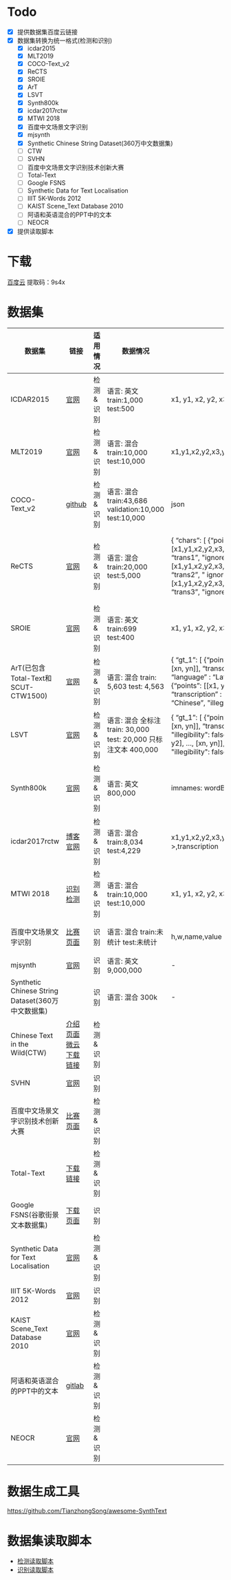 # Todo

- [x] 提供数据集百度云链接
- [x] 数据集转换为统一格式(检测和识别)
    - [x] icdar2015
    - [x] MLT2019
    - [x] COCO-Text_v2
    - [x] ReCTS
    - [x] SROIE
    - [x] ArT	
    - [x] LSVT
    - [x] Synth800k
    - [x] icdar2017rctw
    - [x] MTWI 2018
    - [x] 百度中文场景文字识别
    - [x] mjsynth
    - [x] Synthetic Chinese String Dataset(360万中文数据集)
    - [ ] CTW
    - [ ] SVHN
    - [ ] 百度中文场景文字识别技术创新大赛
    - [ ] Total-Text
    - [ ] Google FSNS
    - [ ] Synthetic Data for Text Localisation
    - [ ] IIIT 5K-Words 2012
    - [ ] KAIST Scene_Text Database 2010
    - [ ] 阿语和英语混合的PPT中的文本
    - [ ] NEOCR
- [x] 提供读取脚本

# 下载

[百度云](https://pan.baidu.com/s/1mRepVEvMa-U4e9ThiskVXg) 提取码：9s4x 
# 数据集

| 数据集                                             | 链接                                                         | 适用情况  | 数据情况                                                     | 标注形式                                                     | 说明                                                         |
| -------------------------------------------------- | ------------------------------------------------------------ | --------- | ------------------------------------------------------------ | ------------------------------------------------------------ | ------------------------------------------------------------ |
| ICDAR2015                                          | [官网](https://rrc.cvc.uab.es/?ch=4)                         | 检测&识别 | 语言: 英文     train:1,000     test:500                      | x1, y1, x2, y2, x3, y3, x4, y4, transcription                | 坐标: x1, y1, x2, y2, x3, y3, x4,  y4     transcription : 框内的文字信息 |
| MLT2019                                            | [官网](https://rrc.cvc.uab.es/?ch=15)                        | 检测&识别 | 语言: 混合     train:10,000     test:10,000                  | x1,y1,x2,y2,x3,y3,x4,y4,script,transcription                 | 坐标: x1, y1, x2, y2, x3, y3, x4,  y4     script: 文字所属语言     transcription : 框内的文字信息 |
| COCO-Text_v2                                       | [github](https://bgshih.github.io/cocotext/)                 | 检测&识别 | 语言: 混合     train:43,686     validation:10,000     test:10,000 | json                                                         |                                                              |
| ReCTS                                              | [官网](https://rrc.cvc.uab.es/?ch=12&com=introduction)       | 检测&识别 | 语言: 混合     train:20,000     test:5,000                   | {       “chars”: [         {“points”:  [x1,y1,x2,y2,x3,y3,x4,y4], “transcription” : “trans1”, "ignore":0  },         {“points”:  [x1,y1,x2,y2,x3,y3,x4,y4], “transcription” : “trans2”, " ignore ":0  }],       “lines”: [         {“points”:  [x1,y1,x2,y2,x3,y3,x4,y4] , “transcription” : “trans3”, "ignore ":0  }],     } | points: x1,y1,x2,y2,x3,y3,x4,y4       chars: 字符级别的标注     lines: 行级别的标注.      transcription : 框内的文字信息     ignore: 0:不忽略，1:忽略 |
| SROIE                                              | [官网](https://rrc.cvc.uab.es/?ch=13)                        | 检测&识别 | 语言: 英文     train:699     test:400                        | x1, y1, x2, y2, x3, y3, x4, y4, transcription                | 坐标: x1, y1, x2, y2, x3, y3, x4,  y4     transcription : 框内的文字信息 |
| ArT(已包含Total-Text和SCUT-CTW1500)                | [官网](https://rrc.cvc.uab.es/?ch=14)                        | 检测&识别 | 语言: 混合     train: 5,603     test: 4,563                  | {     “gt_1”: [  {“points”: [[x1, y1], [x2, y2], …, [xn,  yn]], “transcription” : “trans1”, “language” : “Latin”,  "illegibility": false },             {“points”: [[x1, y1],  [x2, y2], …, [xn, yn]], “transcription” : “trans2”, “language” : “Chinese”,  "illegibility": false }],     } | points:  x1,y1,x2,y2,x3,y3,x4,y4…xn,yn      transcription : 框内的文字信息     language: 语言信息     illegibility: 是否模糊 |
| LSVT                                               | [官网](https://rrc.cvc.uab.es/?ch=16)                        | 检测&识别 | 语言: 混合     全标注     train: 30,000     test: 20,000     只标注文本     400,000 | {     “gt_1”: [  {“points”: [[x1, y1], [x2, y2], …, [xn,  yn]], “transcription” : “trans1”, "illegibility": false },             {“points”: [[x1, y1],  [x2, y2], …, [xn, yn]], “transcription” : “trans2”, "illegibility":  false }],     } | points:  x1,y1,x2,y2,x3,y3,x4,y4…xn,yn      transcription : 框内的文字信息     illegibility: 是否模糊 |
| Synth800k                                          | [官网](http://www.robots.ox.ac.uk/~vgg/data/scenetext/)      | 检测&识别 | 语言: 英文     800,000                                       | imnames:      wordBB:      charBB:      txt:                 | imnames: 文件名称     wordBB: 2*4*n,每张图像内的文本框     charBB: 2*4*n,每张图像内的字符框     txt: 每张图形内的字符串 |
| icdar2017rctw                                      | [博客](https://blog.csdn.net/wl1710582732/article/details/89761818)<br />[官网](https://rrc.cvc.uab.es/) | 检测&识别 | 语言: 混合     train:8,034     test:4,229                    | x1,y1,x2,y2,x3,y3,x4,y4,<识别难易程度>,transcription         | 坐标: x1, y1, x2, y2, x3, y3, x4,  y4     transcription : 框内的文字信息 |
| MTWI 2018                                          | [识别](https://tianchi.aliyun.com/competition/entrance/231684/introduction)      <br />[检测](https://tianchi.aliyun.com/competition/entrance/231684/introduction) | 检测&识别 | 语言: 混合     train:10,000     test:10,000                  | x1, y1, x2, y2, x3, y3, x4, y4, transcription                | 坐标: x1, y1, x2, y2, x3, y3, x4,  y4     transcription : 框内的文字信息 |
| 百度中文场景文字识别                               | [比赛页面](https://aistudio.baidu.com/aistudio/competition/detail/20) | 识别      | 语言: 混合     train:未统计     test:未统计                  | h,w,name,value                                               | h: 图片高度     w: 图片宽度     name: 图片名     value: 图片上文字 |
| mjsynth                                            | [官网](http://www.robots.ox.ac.uk/~vgg/data/text/)           | 识别      | 语言: 英文     9,000,000                                     | -                                                            | -                                                            |
| Synthetic Chinese String  Dataset(360万中文数据集) |                                                              | 识别      | 语言: 混合     300k                                          | -                                                            | -                                                            |
| Chinese Text in the Wild(CTW)                      | [介绍页面](https://ctwdataset.github.io/)<br />[微云下载链接](https://share.weiyun.com/50hF1Cc) | 检测&识别 |                                                              |                                                              |                                                              |
| SVHN                                               | [官网](http://ufldl.stanford.edu/housenumbers/)              | 识别      |                                                              |                                                              |                                                              |
| 百度中文场景文字识别技术创新大赛                   | [比赛页面](https://aistudio.baidu.com/aistudio/competition/detail/8) | 检测&识别 |                                                              |                                                              |                                                              |
| Total-Text                                         | [下载链接](http://www.cs-chan.com/source/ICDAR2017/totaltext.zip) | 检测&识别 |                                                              |                                                              |                                                              |
| Google FSNS(谷歌街景文本数据集)                    | [下载页面](http://rrc.cvc.uab.es/?ch=6&com=downloads)        | 识别      |                                                              |                                                              |                                                              |
| Synthetic Data for Text Localisation               | [官网](http://www.robots.ox.ac.uk/~vgg/data/scenetext/)      | 检测&识别 |                                                              |                                                              |                                                              |
| IIIT 5K-Words 2012                                 | [官网](http://cvit.iiit.ac.in/projects/SceneTextUnderstanding/IIIT5K.html) | 识别      |                                                              |                                                              |                                                              |
| KAIST Scene_Text Database 2010                     | [官网](http://www.iapr-tc11.org/mediawiki/index.php/KAIST_Scene_Text_Database) | 检测&识别 |                                                              |                                                              |                                                              |
| 阿语和英语混合的PPT中的文本                        | [gitlab](https://gitlab.com/rex-yue-wu/ISI-PPT-Dataset)      | 检测&识别 |                                                              |                                                              |                                                              |
| NEOCR                                              | [官网](http://www.iapr-tc11.org/mediawiki/index.php/NEOCR:_Natural_Environment_OCR_Dataset) | 检测&识别 |                                                              |                                                              |                                                              |

# 数据生成工具

https://github.com/TianzhongSong/awesome-SynthText 

 # 数据集读取脚本
- [检测读取脚本](dataset/det.py)
- [识别读取脚本](dataset/rec.py)